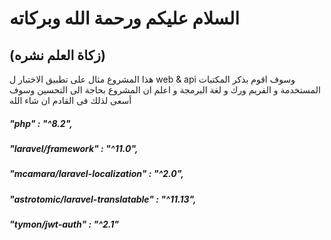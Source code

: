 # السلام عليكم ورحمة الله وبركاته 
 ## (زكاة العلم نشره) 
هذا المشروع مثال على تطبيق الاختبار ل web & api وسوف اقوم بذكر المكتبات المستخدمة و الفريم ورك و لغة البرمجة و اعلم ان المشروع بحاجة الى التحسين وسوف أسعى لذلك فى القادم ان شاء الله 

##### "php"                                 : "^8.2",
##### "laravel/framework"                   : "^11.0",
##### "mcamara/laravel-localization"        : "^2.0",
##### "astrotomic/laravel-translatable"     : "^11.13",
##### "tymon/jwt-auth"                      : "^2.1"

